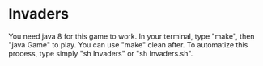 # Invaders
You need java 8 for this game to work.
In your terminal, type "make", then "java Game" to play. You can use "make" clean after.
To automatize this process, type simply "sh Invaders" or "sh Invaders.sh".
